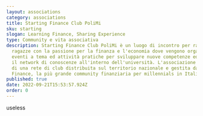 ```yaml
---
layout: associations
category: associations
title: Starting Finance Club PoliMi
sku: starting
slogan: Learning Finance, Sharing Experience
type: Community e vita associativa
description: Starting Finance Club PoliMi è un luogo di incontro per ragazzi e
  ragazze con la passione per la finanza e l'economia dove vengono organizzati
  eventi a tema ed attività pratiche per sviluppare nuove competenze ed ampliare
  il network di conoscenze all'interno dell'università. L'associazione fa parte
  di una rete di club distribuita sul territorio nazionale e gestita da Starting
  Finance, la più grande community finanziaria per millennials in Italia.
published: true
date: 2022-09-21T15:53:57.924Z
order: 0
---
```

useless